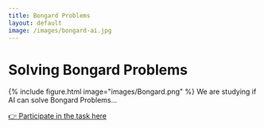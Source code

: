 ```yaml
---
title: Bongard Problems
layout: default
image: /images/bongard-ai.jpg
---
```


# Solving Bongard Problems

{%
  include figure.html
  image="images/Bongard.png"
%}
We are studying if AI can solve Bongard Problems...

[👉 Participate in the task here](https://example.com/creativity-ai)
